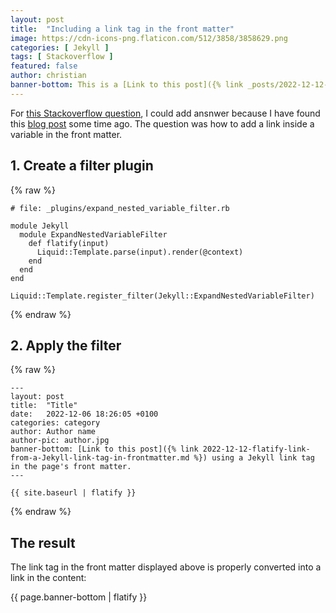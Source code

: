 ```yaml
---
layout: post
title:  "Including a link tag in the front matter"
image: https://cdn-icons-png.flaticon.com/512/3858/3858629.png
categories: [ Jekyll ]
tags: [ Stackoverflow ]
featured: false
author: christian
banner-bottom: This is a [Link to this post]({% link _posts/2022-12-12-flatify-link-from-a-Jekyll-link-tag-in-frontmatter.md %}) using a Jekyll link tag in the page's front matter.
---
```


For [this Stackoverflow question](https://stackoverflow.com/questions/74776719/jekyll-link-inside-a-variable-called-from-a-markdown-file/74777614#74777614), I could add ansnwer because I have found this [blog post](http://acegik.net/blog/ruby/jekyll/plugins/howto-nest-liquid-template-variables-inside-yaml-front-matter-block.html) some time ago. The question was how to add a link inside a variable in the front matter.

## 1. Create a filter plugin

{% raw %}
```
# file: _plugins/expand_nested_variable_filter.rb

module Jekyll
  module ExpandNestedVariableFilter
    def flatify(input)
      Liquid::Template.parse(input).render(@context)
    end
  end
end

Liquid::Template.register_filter(Jekyll::ExpandNestedVariableFilter)
```
{% endraw %}

## 2. Apply the filter

{% raw %}
```
---
layout: post
title:  "Title"
date:   2022-12-06 18:26:05 +0100
categories: category
author: Author name
author-pic: author.jpg
banner-bottom: [Link to this post]({% link 2022-12-12-flatify-link-from-a-Jekyll-link-tag-in-frontmatter.md %}) using a Jekyll link tag in the page's front matter.
---

{{ site.baseurl | flatify }}
```
{% endraw %}

## The result

The link tag in the front matter displayed above is properly converted into a link in the content: 

{{ page.banner-bottom | flatify }}
